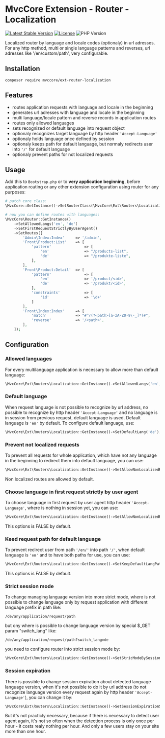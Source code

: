 # MvcCore Extension - Router - Localization

[![Latest Stable Version](https://img.shields.io/badge/Stable-v4.3.1-brightgreen.svg?style=plastic)](https://github.com/mvccore/ext-router-localization/releases)
[![License](https://img.shields.io/badge/Licence-BSD-brightgreen.svg?style=plastic)](https://mvccore.github.io/docs/mvccore/4.0.0/LICENCE.md)
![PHP Version](https://img.shields.io/badge/PHP->=5.3-brightgreen.svg?style=plastic)

Localized router by language and locale codes (optionaly) in url adresses. 
For any http method, multi or single language patterns and reverses, 
url adresses like '/en/custom/path', very configurable.

## Installation
```shell
composer require mvccore/ext-router-localization
```

## Features
- routes application requests with language and locale in the beginning
- generates url adresses with language and locale in the beginning
- multi language/locale pattern and reverse records in application routes
- routes only allowed languages
- sets recognized or default language into request object
- optionaly recognizes target language by http header `'Accept-Language'`
- optionaly holds language once defined by session
- optionaly keeps path for default language, but normaly redirects user into `'/'` for default language
- optionaly prevent paths for not localized requests

## Usage
Add this to `Bootstrap.php` or to **very application beginning**, 
before application routing or any other extension configuration
using router for any purposes:
```php
# patch core class:
\MvcCore::GetInstance()->SetRouterClass(\MvcCore\Ext\Routers\Localization::class);

# now you can define routes with languages:
\MvcCore\Router::GetInstance()
	->SetAllowedLangs('en', 'de')
	->SetFirstRequestStrictlyByUserAgent()
	->SetRoutes([
		'Admin\Index:Index'		=> '/admin',
		'Front\Product:List'	=> [
			'pattern'				=> [
				'en'				=> "/products-list",
				'de'				=> "/produkte-liste",
			],
		],
		'Front\Product:Detail'	=> [
			'pattern'				=> [
				'en'				=> '/product/<id>',
				'de'				=> '/produkt/<id>',
			],
			'constraints'			=> [
				'id' 				=> '\d+'
			]
		],
		'Front\Index:Index'		=> [
			'match'				=> "#^/(?<path>[a-zA-Z0-9\-_]*)#",
			'reverse'			=> '/<path>',
		],
	]);
```

## Configuration

### Allowed languages
For every multilanguage application is necessary to allow more than default language:
```php
\MvcCore\Ext\Routers\Localization::GetInstance()->SetAllowedLangs('en', 'de');
```

### Default language
When request language is not possible to recognize by url address, no possible to recognize by http header `'Accept-Language'` and no language is in session from previous request, default language is used. Default language is `'en'` by default. To configure default language, use:
```php
\MvcCore\Ext\Routers\Localization::GetInstance()->SetDefaultLang('de');
```

### Prevent not localized requests
To prevent all requests for whole application, which have not any language in the beginning to redirect them into default language, you can use:
```php
\MvcCore\Ext\Routers\Localization::GetInstance()->SetAllowNonLocalizedRoutes(FALSE);
```
Non localized routes are allowed by default.


### Choose language in first request strictly by user agent
To choose language in first request by user agent http header `'Accept-Language'`, where is nothing in session yet, you can use:
```php
\MvcCore\Ext\Routers\Localization::GetInstance()->SetAllowNonLocalizedRoutes(TRUE);
```
This options is FALSE by default.

### Keed request path for default language
To prevent redirect user from path `'/en/'` into path `'/'`, when default language is `'en'` and to have both paths for use, you can use:
```php
\MvcCore\Ext\Routers\Localization::GetInstance()->SetKeepDefaultLangPath(TRUE);
```
This options is FALSE by default.

### Strict session mode
To change managing language version into more strict mode, where is not possible to change language only by request application with different language prefix in path like:
```
/de/any/application/request/path
```
but ony where is possible to change language version by 
special $_GET param "switch_lang" like:
```
/de/any/application/request/path?switch_lang=de
```
you need to configure router into strict session mode by:
```php
\MvcCore\Ext\Routers\Localization::GetInstance()->SetStricModeBySession();
```

### Session expiration
There is possible to change session expiration about detected language
language version, when it's not possible to do it by url address 
(to not recognize language version every request again by http header `'Accept-Language'`),
you can change it by:
```php
\MvcCore\Ext\Routers\Localization::GetInstance()->SetSessionExpirationSeconds(86400); // day
```
But it's not practicly necessary, because if there is necessary to detect
user agent again, it's not so often when the detection process is only 
once per hour - it costs realy nothing per hour. And only a few users stay
on your site more than one hour.
